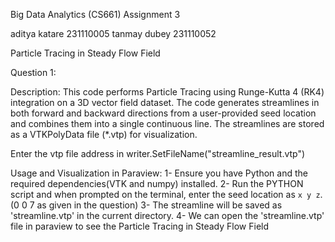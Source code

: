 Big Data Analytics (CS661)
Assignment 3 

aditya katare 231110005
tanmay dubey 231110052

Particle Tracing in Steady Flow Field

Question 1:

Description:
This code performs Particle Tracing using Runge-Kutta 4 (RK4) integration on a 3D vector field dataset. The code generates streamlines in both forward and backward directions from a user-provided seed location and combines them into a single continuous line. The streamlines are stored as a VTKPolyData file (*.vtp) for visualization.

Enter the vtp file address in writer.SetFileName("streamline_result.vtp")

Usage and Visualization in Paraview:
1- Ensure you have Python and the required dependencies(VTK and numpy) installed.
2- Run the PYTHON script and when prompted on the terminal, enter the seed location as `x y z`.(0 0 7 as given in the question)
3- The streamline will be saved as 'streamline.vtp' in the current directory.
4- We can open the 'streamline.vtp' file in paraview to see the Particle Tracing in Steady Flow Field



